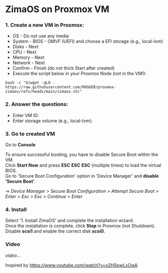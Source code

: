 # ZimaOS on Proxmox VM

### 1. Create a new VM in Proxmox:
* OS - Do not use any media
* System - BIOS - OMVF (UEFI) and choose a EFI storage (e.g., local-lvm)
* Disks - Next
* CPU - Next
* Memory - Next
* Network - Next
* Confirm - Finish (do not thick Start after created)
* Execute the script below in your Proxmox Node (not in the VM!):
```
bash -c "$(wget -qLO - https://raw.githubusercontent.com/R0GGER/proxmox-zimaos/refs/heads/main/zimaos.sh)"
```

### 2. Answer the questions:
* Enter VM ID:
* Enter storage volume (e.g., local-lvm):

### 3. Go to created VM
Go to **Console** 
    
To ensure successful booting, you have to disable Secure Boot within the VM.   
Click **Start Now** and press **ESC** **ESC** **ESC** (multiple times) to load the virtual BIOS.    
Go to 'Secure Boot Configuration' option in 'Device Manager' and **disable 'Secure Boot'**.    
    
-> _Device Manager > Secure Boot Configuration > Attempt Secure Boot > Enter > Esc > Esc > Continue > Enter_

### 4. Install
Select '1. Install ZimaOS' and complete the installation wizard.   
Once the installation is complete, click **Stop** in Proxmox (not Shutdown). Disable **scsi1** and enable the correct disk **scsi0**.

### Video
*video...*

Inspired by https://www.youtube.com/watch?v=o2H5pwLxOwA
